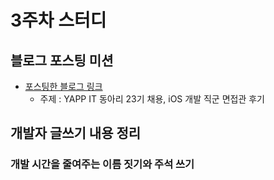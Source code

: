 # 3주차 스터디

## 블로그 포스팅 미션

- [포스팅한 블로그 링크](https://0urtrees.tistory.com/409)
  - 주제 : YAPP IT 동아리 23기 채용, iOS 개발 직군 면접관 후기

## 개발자 글쓰기 내용 정리

### 개발 시간을 줄여주는 이름 짓기와 주석 쓰기
